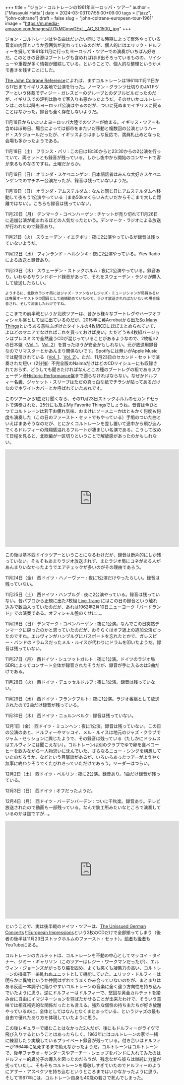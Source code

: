 +++
title = "ジョン・コルトレーンの1961年ヨーロッパ・ツアー"
author = ["Masayuki Hatta"]
date = 2024-03-03T07:55:00+09:00
tags = ["jazz", "john-coltrane"]
draft = false
slug = "john-coltrane-european-tour-1961"
image = "https://m.media-amazon.com/images/I/71kMGmwGExL._AC_SL1500_.jpg"
+++

ジョン・コルトレーンはやる曲はだいたい同じでも時期によって案外やっている音楽の内容というか雰囲気が変わっているのだが、個人的にはエリック・ドルフィーを擁して1961年11月に行ったヨーロッパ・ツアーでの演奏がいちばん好きだ。このときの音源はブートレグも含めればほぼ出そろっているものの、リイシューや重複が多く情報が錯綜している。ということで、個人的な整理というかメモ書きを残すことにした。

[The John Coltrane Reference](https://amzn.to/431xsv4)によれば、まずコルトレーンは1961年11月11日から17日までイギリス各地で公演を行った。ノーマン・グランツ仕切りのJATPツアーという体裁でディジー・ガレスピーのグループとのダブルビルだったのだが、イギリスでの評判は散々で客入りも悪かったようだ。そのせいかコルトレーンはこの年以降もヨーロッパ公演はやるのだが、ついに死ぬまでイギリスに戻ることはなかった。録音も全く存在しないようだ。

11月18日からいよいよヨーロッパ大陸でのツアーが始まる。イギリス・ツアーも含めほぼ毎日、場合によっては都市をまたいだ移動と複数回の公演というハード・スケジュールだったが、イギリスよりはましな反応で、満員札止めとなった会場も多かったようである。

11月18日（土） フランス・パリ
: この日は18:30からと23:30からの2公演を行っていて、両セットとも録音が残っている。しかし夜中から開始のコンサートで客が来るものなのですね。土曜だからか。

11月19日（日） オランダ・スケベニンゲン
: 日本語話者はみんな大好きスケベニンゲンでのマチネー公演だったが、録音は残っていないようだ。

11月19日（日） オランダ・アムステルダム
: なんと同じ日にアムステルダムへ移動して夜もう1公演やっている（まあ50kmくらいみたいだからそこまで大した距離ではない）。こちらも録音は残っていない。

11月20日（月） デンマーク・コペンハーゲン
: チケットが売り切れて11月26日に追加公演が組まれるほどの人気だったという。デンマーク・ラジオによる放送が行われたので録音あり。

11月21日（火） スウェーデン・イエテボリ
: 夜に2公演やっているが録音は残っていないようだ。

11月22日（水） フィンランド・ヘルシンキ
: 夜に2公演やっている。Yles Radioによる放送と録音あり。

11月23日（木） スウェーデン・ストックホルム
: 夜に2公演やっている。録音あり。いわゆるサウンドボード録音があって、それをスウェーデン・ラジオが購入して放送したらしい。

    ようするに、北欧のラジオ局にはジャズ・ファンないしジャズ・ミュージシャンが局員あるいは専属オーケストラの団員として結構勤めていたので、ラジオ放送されればだいたいの場合録音され、そして流出したわけですね。

ここまでの前半戦というか北欧ツアーは、昔から様々なブートレグやハーフオフィシャル盤として世に出ているのだが、2015年に英Acrobatから出た[So Many Things](https://amzn.to/3IiidVc)というある意味ふざけたタイトルの4枚組CDにほぼまとめられていて、よほどのマニアでなければこれを買っておけば良い。ただどうも4枚組バージョンはプレスミスで全然違うCDが混じっていることがあるようなので、2枚組×2の日本盤（[Vol. 1](https://amzn.to/4c1sF0G)、[Vol. 2](https://amzn.to/3wGMURl)）を買ったほうが安全かもしれない。元が放送用録音なのでリマスターとかあんまり関係ないです。Spotifyには無いがApple Musicでは配信されている（[Vol. 1](https://music.apple.com/jp/album/so-many-things-european-tour-1961-vol-1-remaster-feat/1459229868)、[Vol. 2](https://amzn.to/3v1KRqo)）。ただ、11月23日のセカンド・セットで演奏された短い（2分強）不完全版のNaimaだけはどのCDリイシューにも収録されておらず、どうしても聞きたければなんとこの種のブートレグの祖であるスウェーデン産[Historic Performance盤](https://www.discogs.com/ja/release/9202762-Eric-Dolphy-Quintet-Featuring-John-Coltrane-Live-On-Mount-Meru)まで遡らなければならない。なぜかドルフィー名義、ジャケット・スリーブはただの真っ白な紙でチラシが貼ってあるだけなのでホワイトカバーとか呼ばれていたあれです。

このツアーから1曲だけ聞くなら、その11月23日ストックホルムのセカンドセットで演奏された、25分にも及ぶMy Favorite Thingsでしょうね。音質は今ひとつでコルトレーンは若干お疲れ気味、おまけにソーメニーかはともかく何度も何度も演奏した（この日のファースト・セットでもやっている）手垢のついた曲といえばまあそうなのだが、とにかくコルトレーンを差し置いて途中から飛び込んでくるドルフィーの飛翔感溢れるフルートが凄まじい名演である。こうして改めて日程を見ると、北欧編が一区切りということで解放感があったのかもしれない。

<iframe width="560" height="315" src="https://www.youtube.com/embed/wtkxmke1MQY?si=It4BtYVejbwb-S_i" title="YouTube video player" frameborder="0" allow="accelerometer; autoplay; clipboard-write; encrypted-media; gyroscope; picture-in-picture; web-share" allowfullscreen></iframe>

この後は基本西ドイツツアーということになるわけだが、録音は断片的にしか残っていない。そもそもあまりラジオ放送されず、またラジオ局にコネがある人があんまりいなかったようでエアチェックが多いのがその理由であろう。

11月24日（金） 西ドイツ・ハノーヴァー
: 夜に1公演だけやったらしい。録音は残っていない。

11月25日（土） 西ドイツ・ハンブルグ
: 夜に2公演やっている。録音は残っていない。昔パブロから正規に出た7枚組 [Live Trane](https://amzn.to/49D1OXe) にはこの日の録音という触れ込みで数曲入っていたのだが、あれは1962年2月10日ニューヨーク「バードランド」での演奏である。オフィシャル盤のくせに…。

11月26日（日） デンマーク・コペンハーゲン
: 夜に1公演。なんでこの日突然デンマークに戻ったのかと思っていたのだが、おそらくはオフ返上の追加公演だったのですね。エルヴィンがハンブルグにパスポートを忘れたとかで、ガレスピー・バンドのドラムスだったメル・ルイスが代わりにドラムを叩いたようだ。録音は残っていない。

11月27日（月） 西ドイツ・シュツットガルト
: 夜に1公演。ドイツのラジオ局SDRによってコンサート全体が録音されたそうだが、録音が手に入るのは3曲だけである。

11月28日（火） 西ドイツ・デュッセルドルフ
: 夜に1公演。録音は残っていない。

11月29日（水） 西ドイツ・フランクフルト
: 夜に1公演。ラジオ番組として放送されたので2曲だけ録音が残っている。

11月30日（木） 西ドイツ・ニュルンベルク
: 録音は残っていない。

12月1日（金） 西ドイツ・ミュンヘン
: 夜に1公演。録音は残っていない。この日の公演のあと、ドルフィーやマッコイ、メル・ルイスは地元のジャズ・クラブでジャム・セッションに興じたようで、その録音は残っている（たしかにドラムスはエルヴィンには聞こえない）。コルトレーンは別のクラブでゆで卵を食べコーヒーを飲みながら一人物思いに沈んでいた、さらなるニュー・シングを構想していたのだろうか、などという目撃談があるが、いろいろあったツアーがようやく無事に終わりそうでくたびれきっていただけであろう。リーダーはつらい。

12月2日（土） 西ドイツ・ベルリン
: 夜に2公演。録音あり。1曲だけ録音が残っている。

12月3日（日） 西ドイツ
: オフだったようだ。

12月4日（月） 西ドイツ・バーデンバーデン
: ついに千秋楽。録音あり。テレビ放送されたので動画も一部残っている。なんで鉄工所みたいなところで演奏しているのかは謎ですが…。

<iframe width="560" height="315" src="https://www.youtube.com/embed/zb7wt8MhdhM?si=QcCeHNHF7Bs5LqoX" title="YouTube video player" frameborder="0" allow="accelerometer; autoplay; clipboard-write; encrypted-media; gyroscope; picture-in-picture; web-share" allowfullscreen></iframe>

ということで、実は後半戦のドイツ・ツアーは、[The Unissued German Concerts](https://amzn.to/3TjZqPp)と[European Impressions](https://amzn.to/49smUrn)という2枚のCDだけで全部揃ってしまう（後者の後半は11月23日ストックホルムのファースト・セット）。[前者](https://youtube.com/playlist?list=OLAK5uy_kOFtDCJHnc-FuHmOP5hNnWH5FzPT3u8ko&si=ImH5O2Udo3DALdl0)も[後者](https://music.youtube.com/playlist?list=OLAK5uy_m0Qokv_kcvx-PuPQxEvYYOEG_K5-jHXTE&si=-8TnkQQ8McNE8lbC)もYouTubeにある。

コルトレーンのカルテットは、コルトレーンを不動の中心としてマッコイ・タイナー、ジミー・ギャリソン（このツアーはレジー・ワークマンだったが）、エルヴィン・ジョーンズががっちり脇を固め、よくも悪くも凝集力の高い、コルトレーンの指揮下一糸乱れぬユニットとして機能していた。エリック・ドルフィーは明らかに異物というか仲間はずれでうまくかみ合っていないのだが、まとまりはある反面一本調子に陥りやすいコルトレーンの音楽に全く違う方向性を持ち込んでいたように思う。逆にドルフィーはドルフィーで、堅固な黄金カルテットを踏み台に自由にイマジネーションを羽ばたかせることが出来たわけで、そういう意味では相互補完的な関係だったとも言える。強烈な個性の持ち主たちが好き放題やっているのに、全体としてはなんとなくまとまっている、というジャズの最も自由で優れたあり方を体現していたように思う。

この後レギュラーで組むことはなかった2人だが、後にもドルフィーがライヴで飛び入りするということはあったらしく、1963年にはコルトレーンの家で一緒に練習したり実験しているプライベート録音が残っている。付き合いはドルフィーが1964年に急死するまで絶えなかったようだ。コルトレーンはコルトレーンで、後年ファラオ・サンダースやアーチー・シェップをバンドに入れてみたのはドルフィー的異分子の導入を図ったのだろうが、残念ながら彼らは単純に力量が劣っていたし、そもそもコルトレーンを尊敬しすぎていたのでドルフィーのようにアザー・アスペクツを持ち込むというところまではいかなかったように思う。そして1967年には、コルトレーン自身も40歳の若さで死んでしまった。
